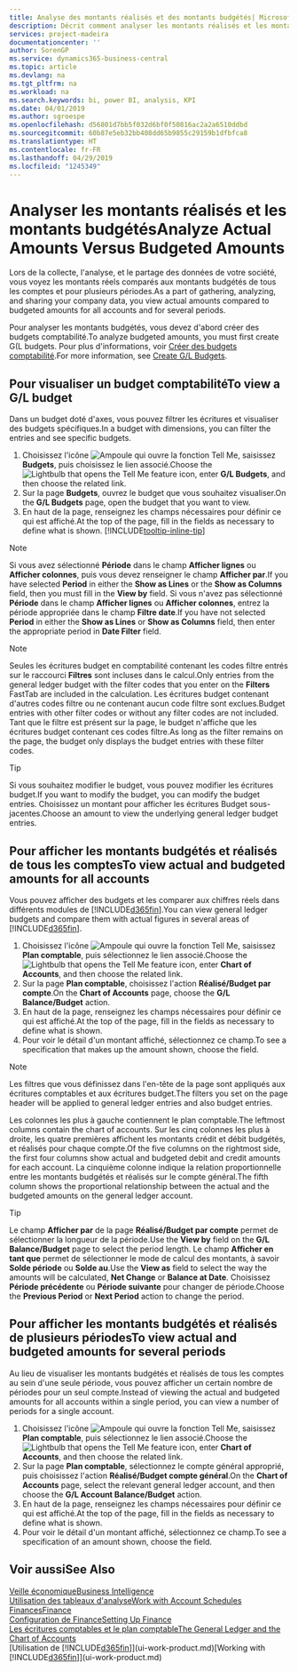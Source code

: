 ```yaml
---
title: Analyse des montants réalisés et des montants budgétés| Microsoft Docs
description: Décrit comment analyser les montants réalisés et les montants budgétés.
services: project-madeira
documentationcenter: ''
author: SorenGP
ms.service: dynamics365-business-central
ms.topic: article
ms.devlang: na
ms.tgt_pltfrm: na
ms.workload: na
ms.search.keywords: bi, power BI, analysis, KPI
ms.date: 04/01/2019
ms.author: sgroespe
ms.openlocfilehash: d56801d7bb5f032d6bf0f50816ac2a2a6510ddbd
ms.sourcegitcommit: 60b87e5eb32bb408dd65b9855c29159b1dfbfca8
ms.translationtype: HT
ms.contentlocale: fr-FR
ms.lasthandoff: 04/29/2019
ms.locfileid: "1245349"
---
```

# <a name="analyze-actual-amounts-versus-budgeted-amounts"></a><span data-ttu-id="1a05c-103">Analyser les montants réalisés et les montants budgétés</span><span class="sxs-lookup"><span data-stu-id="1a05c-103">Analyze Actual Amounts Versus Budgeted Amounts</span></span>
<span data-ttu-id="1a05c-104">Lors de la collecte, l'analyse, et le partage des données de votre société, vous voyez les montants réels comparés aux montants budgétés de tous les comptes et pour plusieurs périodes.</span><span class="sxs-lookup"><span data-stu-id="1a05c-104">As a part of gathering, analyzing, and sharing your company data, you view actual amounts compared to budgeted amounts for all accounts and for several periods.</span></span>

<span data-ttu-id="1a05c-105">Pour analyser les montants budgétés, vous devez d'abord créer des budgets comptabilité.</span><span class="sxs-lookup"><span data-stu-id="1a05c-105">To analyze budgeted amounts, you must first create G(L budgets.</span></span> <span data-ttu-id="1a05c-106">Pour plus d'informations, voir [Créer des budgets comptabilité](finance-how-create-budgets.md).</span><span class="sxs-lookup"><span data-stu-id="1a05c-106">For more information, see [Create G/L Budgets](finance-how-create-budgets.md).</span></span>

## <a name="to-view-a-gl-budget"></a><span data-ttu-id="1a05c-107">Pour visualiser un budget comptabilité</span><span class="sxs-lookup"><span data-stu-id="1a05c-107">To view a G/L budget</span></span>
<span data-ttu-id="1a05c-108">Dans un budget doté d'axes, vous pouvez filtrer les écritures et visualiser des budgets spécifiques.</span><span class="sxs-lookup"><span data-stu-id="1a05c-108">In a budget with dimensions, you can filter the entries and see specific budgets.</span></span>

1. <span data-ttu-id="1a05c-109">Choisissez l'icône ![Ampoule qui ouvre la fonction Tell Me](media/ui-search/search_small.png "Dites-moi ce que vous voulez faire"), saisissez **Budgets**, puis choisissez le lien associé.</span><span class="sxs-lookup"><span data-stu-id="1a05c-109">Choose the ![Lightbulb that opens the Tell Me feature](media/ui-search/search_small.png "Tell me what you want to do") icon, enter **G/L Budgets**, and then choose the related link.</span></span>
2. <span data-ttu-id="1a05c-110">Sur la page **Budgets**, ouvrez le budget que vous souhaitez visualiser.</span><span class="sxs-lookup"><span data-stu-id="1a05c-110">On the **G/L Budgets** page, open the budget that you want to view.</span></span>  
3. <span data-ttu-id="1a05c-111">En haut de la page, renseignez les champs nécessaires pour définir ce qui est affiché.</span><span class="sxs-lookup"><span data-stu-id="1a05c-111">At the top of the page, fill in the fields as necessary to define what is shown.</span></span> [!INCLUDE[tooltip-inline-tip](includes/tooltip-inline-tip_md.md)]

> [!NOTE]  
>   <span data-ttu-id="1a05c-112">Si vous avez sélectionné **Période** dans le champ **Afficher lignes** ou **Afficher colonnes**, puis vous devez renseigner le champ **Afficher par**.</span><span class="sxs-lookup"><span data-stu-id="1a05c-112">If you have selected **Period** in either the **Show as Lines** or the **Show as Columns** field, then you must fill in the **View by** field.</span></span> <span data-ttu-id="1a05c-113">Si vous n'avez pas sélectionné **Période** dans le champ **Afficher lignes** ou **Afficher colonnes**, entrez la période appropriée dans le champ **Filtre date**.</span><span class="sxs-lookup"><span data-stu-id="1a05c-113">If you have not selected **Period** in either the **Show as Lines** or **Show as Columns** field, then enter the appropriate period in **Date Filter** field.</span></span>  

> [!NOTE]  
>   <span data-ttu-id="1a05c-114">Seules les écritures budget en comptabilité contenant les codes filtre entrés sur le raccourci **Filtres** sont incluses dans le calcul.</span><span class="sxs-lookup"><span data-stu-id="1a05c-114">Only entries from the general ledger budget with the filter codes that you enter on the **Filters** FastTab are included in the calculation.</span></span> <span data-ttu-id="1a05c-115">Les écritures budget contenant d'autres codes filtre ou ne contenant aucun code filtre sont exclues.</span><span class="sxs-lookup"><span data-stu-id="1a05c-115">Budget entries with other filter codes or without any filter codes are not included.</span></span> <span data-ttu-id="1a05c-116">Tant que le filtre est présent sur la page, le budget n'affiche que les écritures budget contenant ces codes filtre.</span><span class="sxs-lookup"><span data-stu-id="1a05c-116">As long as the filter remains on the page, the budget only displays the budget entries with these filter codes.</span></span>  

> [!TIP]  
>   <span data-ttu-id="1a05c-117">Si vous souhaitez modifier le budget, vous pouvez modifier les écritures budget.</span><span class="sxs-lookup"><span data-stu-id="1a05c-117">If you want to modify the budget, you can modify the budget entries.</span></span> <span data-ttu-id="1a05c-118">Choisissez un montant pour afficher les écritures Budget sous-jacentes.</span><span class="sxs-lookup"><span data-stu-id="1a05c-118">Choose an amount to view the underlying general ledger budget entries.</span></span>

## <a name="to-view-actual-and-budgeted-amounts-for-all-accounts"></a><span data-ttu-id="1a05c-119">Pour afficher les montants budgétés et réalisés de tous les comptes</span><span class="sxs-lookup"><span data-stu-id="1a05c-119">To view actual and budgeted amounts for all accounts</span></span>  
<span data-ttu-id="1a05c-120">Vous pouvez afficher des budgets et les comparer aux chiffres réels dans différents modules de [!INCLUDE[d365fin](includes/d365fin_md.md)].</span><span class="sxs-lookup"><span data-stu-id="1a05c-120">You can view general ledger budgets and compare them with actual figures in several areas of [!INCLUDE[d365fin](includes/d365fin_md.md)].</span></span>

1. <span data-ttu-id="1a05c-121">Choisissez l'icône ![Ampoule qui ouvre la fonction Tell Me](media/ui-search/search_small.png "Dites-moi ce que vous voulez faire"), saisissez **Plan comptable**, puis sélectionnez le lien associé.</span><span class="sxs-lookup"><span data-stu-id="1a05c-121">Choose the ![Lightbulb that opens the Tell Me feature](media/ui-search/search_small.png "Tell me what you want to do") icon, enter **Chart of Accounts**, and then choose the related link.</span></span>  
2. <span data-ttu-id="1a05c-122">Sur la page **Plan comptable**, choisissez l'action **Réalisé/Budget par compte**.</span><span class="sxs-lookup"><span data-stu-id="1a05c-122">On the **Chart of Accounts** page, choose the **G/L Balance/Budget** action.</span></span>
3. <span data-ttu-id="1a05c-123">En haut de la page, renseignez les champs nécessaires pour définir ce qui est affiché.</span><span class="sxs-lookup"><span data-stu-id="1a05c-123">At the top of the page, fill in the fields as necessary to define what is shown.</span></span>  
4. <span data-ttu-id="1a05c-124">Pour voir le détail d'un montant affiché, sélectionnez ce champ.</span><span class="sxs-lookup"><span data-stu-id="1a05c-124">To see a specification that makes up the amount shown, choose the field.</span></span>  

> [!NOTE]  
>   <span data-ttu-id="1a05c-125">Les filtres que vous définissez dans l'en-tête de la page sont appliqués aux écritures comptables et aux écritures budget.</span><span class="sxs-lookup"><span data-stu-id="1a05c-125">The filters you set on the page header will be applied to general ledger entries and also budget entries.</span></span>

<span data-ttu-id="1a05c-126">Les colonnes les plus à gauche contiennent le plan comptable.</span><span class="sxs-lookup"><span data-stu-id="1a05c-126">The leftmost columns contain the chart of accounts.</span></span> <span data-ttu-id="1a05c-127">Sur les cinq colonnes les plus à droite, les quatre premières affichent les montants crédit et débit budgétés, et réalisés pour chaque compte.</span><span class="sxs-lookup"><span data-stu-id="1a05c-127">Of the five columns on the rightmost side, the first four columns show actual and budgeted debit and credit amounts for each account.</span></span> <span data-ttu-id="1a05c-128">La cinquième colonne indique la relation proportionnelle entre les montants budgétés et réalisés sur le compte général.</span><span class="sxs-lookup"><span data-stu-id="1a05c-128">The fifth column shows the proportional relationship between the actual and the budgeted amounts on the general ledger account.</span></span>  

> [!TIP]  
>   <span data-ttu-id="1a05c-129">Le champ **Afficher par** de la page **Réalisé/Budget par compte** permet de sélectionner la longueur de la période.</span><span class="sxs-lookup"><span data-stu-id="1a05c-129">Use the **View by** field on the **G/L Balance/Budget** page to select the period length.</span></span> <span data-ttu-id="1a05c-130">Le champ **Afficher en tant que** permet de sélectionner le mode de calcul des montants, à savoir **Solde période** ou **Solde au**.</span><span class="sxs-lookup"><span data-stu-id="1a05c-130">Use the **View as** field to select the way the amounts will be calculated, **Net Change** or **Balance at Date**.</span></span> <span data-ttu-id="1a05c-131">Choisissez **Période précédente** ou **Période suivante** pour changer de période.</span><span class="sxs-lookup"><span data-stu-id="1a05c-131">Choose the **Previous Period** or **Next Period** action to change the period.</span></span>  

## <a name="to-view-actual-and-budgeted-amounts-for-several-periods"></a><span data-ttu-id="1a05c-132">Pour afficher les montants budgétés et réalisés de plusieurs périodes</span><span class="sxs-lookup"><span data-stu-id="1a05c-132">To view actual and budgeted amounts for several periods</span></span>  
<span data-ttu-id="1a05c-133">Au lieu de visualiser les montants budgétés et réalisés de tous les comptes au sein d'une seule période, vous pouvez afficher un certain nombre de périodes pour un seul compte.</span><span class="sxs-lookup"><span data-stu-id="1a05c-133">Instead of viewing the actual and budgeted amounts for all accounts within a single period, you can view a number of periods for a single account.</span></span>  

1. <span data-ttu-id="1a05c-134">Choisissez l'icône ![Ampoule qui ouvre la fonction Tell Me](media/ui-search/search_small.png "Dites-moi ce que vous voulez faire"), saisissez **Plan comptable**, puis sélectionnez le lien associé.</span><span class="sxs-lookup"><span data-stu-id="1a05c-134">Choose the ![Lightbulb that opens the Tell Me feature](media/ui-search/search_small.png "Tell me what you want to do") icon, enter **Chart of Accounts**, and then choose the related link.</span></span>  
2. <span data-ttu-id="1a05c-135">Sur la page **Plan comptable**, sélectionnez le compte général approprié, puis choisissez l'action **Réalisé/Budget compte général**.</span><span class="sxs-lookup"><span data-stu-id="1a05c-135">On the **Chart of Accounts** page, select the relevant general ledger account, and then choose the **G/L Account Balance/Budget** action.</span></span>  
3. <span data-ttu-id="1a05c-136">En haut de la page, renseignez les champs nécessaires pour définir ce qui est affiché.</span><span class="sxs-lookup"><span data-stu-id="1a05c-136">At the top of the page, fill in the fields as necessary to define what is shown.</span></span>   
4. <span data-ttu-id="1a05c-137">Pour voir le détail d'un montant affiché, sélectionnez ce champ.</span><span class="sxs-lookup"><span data-stu-id="1a05c-137">To see a specification of an amount shown, choose the field.</span></span>  

## <a name="see-also"></a><span data-ttu-id="1a05c-138">Voir aussi</span><span class="sxs-lookup"><span data-stu-id="1a05c-138">See Also</span></span>
[<span data-ttu-id="1a05c-139">Veille économique</span><span class="sxs-lookup"><span data-stu-id="1a05c-139">Business Intelligence</span></span>](bi.md)  
[<span data-ttu-id="1a05c-140">Utilisation des tableaux d'analyse</span><span class="sxs-lookup"><span data-stu-id="1a05c-140">Work with Account Schedules</span></span>](bi-how-work-account-schedule.md)  
[<span data-ttu-id="1a05c-141">Finances</span><span class="sxs-lookup"><span data-stu-id="1a05c-141">Finance</span></span>](finance.md)  
[<span data-ttu-id="1a05c-142">Configuration de Finance</span><span class="sxs-lookup"><span data-stu-id="1a05c-142">Setting Up Finance</span></span>](finance-setup-finance.md)  
[<span data-ttu-id="1a05c-143">Les écritures comptables et le plan comptable</span><span class="sxs-lookup"><span data-stu-id="1a05c-143">The General Ledger and the Chart of Accounts</span></span>](finance-general-ledger.md)  
<span data-ttu-id="1a05c-144">[Utilisation de [!INCLUDE[d365fin](includes/d365fin_md.md)]](ui-work-product.md)</span><span class="sxs-lookup"><span data-stu-id="1a05c-144">[Working with [!INCLUDE[d365fin](includes/d365fin_md.md)]](ui-work-product.md)</span></span>  
